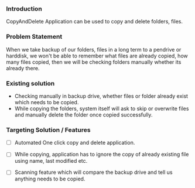 ﻿### Introduction

CopyAndDelete Application can be used to copy and delete folders, files.

### Problem Statement

When we take backup of our folders, files in a long term to a pendrive or harddisk, we won't be able to remember what files are already copied, how many files copied, then we will be checking folders manually whether its already there.

### Existing solution

- Checking manually in backup drive, whether files or folder already exist which needs to be copied.
- While copying the folders, system itself will ask to skip or overwrite files and manually delete the folder once copied successfully.

### Targeting Solution / Features

- [ ] Automated One click copy and delete application.
- [ ] While copying, application has to ignore the copy of already existing file using name, last modified etc.
- [ ] Scanning feature which will compare the backup drive and tell us anything needs to be copied.




